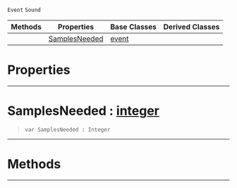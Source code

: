  `Event` `Sound`



|Methods|Properties|Base Classes|Derived Classes|
|---|---|---|---|
| |[ SamplesNeeded](https://plasmaengine.github.io/PlasmaDocs/Plasma1/C++/code_reference/class_reference/customaudionodeevent.markdown#samplesneeded-plasma-engin)|[event](https://plasmaengine.github.io/PlasmaDocs/Plasma1/C++/code_reference/class_reference/event.markdown)| |


 #  Properties


---  
 #  SamplesNeeded : [integer](https://plasmaengine.github.io/PlasmaDocs/Plasma1/C++/code_reference/lightning_base_types/integer.markdown)

> 
> ``` lang=cpp, name=Lightning
> var SamplesNeeded : Integer


---  
 #  Methods


---  
 

 